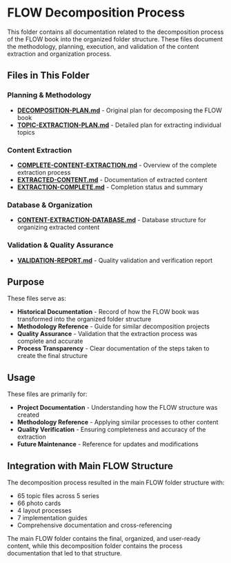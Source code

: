 # FLOW Decomposition Process

This folder contains all documentation related to the decomposition process of the FLOW book into the organized folder structure. These files document the methodology, planning, execution, and validation of the content extraction and organization process.

## Files in This Folder

### **Planning & Methodology**
- **[DECOMPOSITION-PLAN.md](DECOMPOSITION-PLAN.md)** - Original plan for decomposing the FLOW book
- **[TOPIC-EXTRACTION-PLAN.md](TOPIC-EXTRACTION-PLAN.md)** - Detailed plan for extracting individual topics

### **Content Extraction**
- **[COMPLETE-CONTENT-EXTRACTION.md](COMPLETE-CONTENT-EXTRACTION.md)** - Overview of the complete extraction process
- **[EXTRACTED-CONTENT.md](EXTRACTED-CONTENT.md)** - Documentation of extracted content
- **[EXTRACTION-COMPLETE.md](EXTRACTION-COMPLETE.md)** - Completion status and summary

### **Database & Organization**
- **[CONTENT-EXTRACTION-DATABASE.md](CONTENT-EXTRACTION-DATABASE.md)** - Database structure for organizing extracted content

### **Validation & Quality Assurance**
- **[VALIDATION-REPORT.md](VALIDATION-REPORT.md)** - Quality validation and verification report

## Purpose

These files serve as:
- **Historical Documentation** - Record of how the FLOW book was transformed into the organized folder structure
- **Methodology Reference** - Guide for similar decomposition projects
- **Quality Assurance** - Validation that the extraction process was complete and accurate
- **Process Transparency** - Clear documentation of the steps taken to create the final structure

## Usage

These files are primarily for:
- **Project Documentation** - Understanding how the FLOW structure was created
- **Methodology Reference** - Applying similar processes to other content
- **Quality Verification** - Ensuring completeness and accuracy of the extraction
- **Future Maintenance** - Reference for updates and modifications

## Integration with Main FLOW Structure

The decomposition process resulted in the main FLOW folder structure with:
- 65 topic files across 5 series
- 66 photo cards
- 4 layout processes
- 7 implementation guides
- Comprehensive documentation and cross-referencing

The main FLOW folder contains the final, organized, and user-ready content, while this decomposition folder contains the process documentation that led to that structure.
